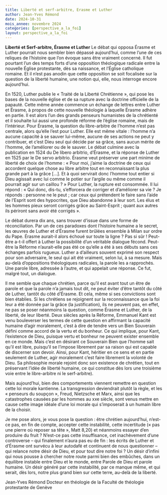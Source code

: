 ```yaml
---
title: Liberté et serf-arbitre, Erasme et Luther
author: Jean-Yves Rémond
date: 2024-10-31
mois_annee: novembre 2024
categories: [perspective_a_la_foi]
layout: perspective_a_la_foi
---
```



**Liberté et Serf-arbitre, Érasme et Luther**
Le débat qui opposa Érasme et Luther pourrait nous sembler bien dépassé aujourd’hui, comme l’une de ces reliques de
l’histoire que l’on évoque sans être vraiment concerné. Il fut pourtant l’un des temps forts d’une opposition théologique
radicale entre la nouvelle Église protestante, dès sa naissance, et l’Église catholique romaine. Et il n’est pas anodin que
cette opposition se soit focalisée sur la question de la liberté humaine, une notion qui, elle, nous interroge encore 
aujourd’hui.  

En 1520, Luther publie le « Traité de la Liberté Chrétienne », qui pose les bases de la nouvelle église et de sa rupture
avec la doctrine officielle de la papauté. Cette même année commence un échange de lettres entre Luther et Érasme, à propos
de cette nouvelle théologie à laquelle Érasme adhère en partie. Il est alors l’un des grands penseurs humanistes de la 
chrétienté et il souhaite lui aussi une profonde réforme de l’église romaine, mais de l’intérieur. Pour Érasme, la question
du libre-arbitre de l’homme n’est pas centrale, alors qu’elle l’est pour Luther. Elle est même vitale : l’homme n’a aucune
capacité à se sauver lui-même, aucune de ses actions ne peut y contribuer, et c’est Dieu seul qui décide par sa grâce, sans
aucun mérite de l’homme, de l’améliorer ou de le sauver. Le débat culmine avec la publication en 1524 du De libero arbitrio,
d’Érasme, et la réponse de Luther en 1525 par le De servo arbitrio. Érasme veut préserver une part minime de liberté de 
choix de l’homme : « Pour moi, j’aime la doctrine de ceux qui accordent quelque chose au libre arbitre tout en reconnaissant
la plus grande part à la grâce […].  Et à quoi servirait donc l’homme tout entier si Dieu agissait avec lui comme le potier
sur l’argile ou même comme il pourrait agir sur un caillou ? » Pour Luther, la rupture est consommée. Il lui répond : « Qui
donc, dis-tu, s’efforcera de corriger et d’améliorer sa vie ? Je réponds : personne ne le peut ; car ceux qui prétendent 
le faire sans l’aide de l’Esprit sont des hypocrites, que Dieu abandonne à leur sort. Les élus et les hommes pieux seront 
corrigés grâce au Saint-Esprit ; quant aux autres ils périront sans avoir été corrigés ».

Le débat durera dix ans, sans trouver d’issue dans une forme de réconciliation. Par un de ces paradoxes dont l’histoire
humaine a le secret, les œuvres de Luther et d’Érasme furent brûlées ensemble à Milan sur ordre du Pape. Érasme aurait-il 
alors échoué sur toute la ligne ? Pas si sûr ! Peut-être a-t-il offert à Luther la possibilité d’un véritable dialogue 
fécond. Peut-être la Réforme n’aurait-elle pas été ce qu’elle a été à ses débuts sans ces échanges parfois rugueux. Luther
a d’ailleurs souvent exprimé son respect pour son adversaire, le seul qui ait été vraiment, selon lui, à sa mesure. Mais
au-delà d’oppositions théologiques radicales, la parole les a rapprochés. Une parole libre, adressée à l’autre, et qui
appelait une réponse. Ce fut, malgré tout, un dialogue. 

Il me semble que chaque chrétien, parce qu’il est avant tout un être de parole et que la parole n’a jamais tout dit, ne peut
éviter d’être tantôt du côté de Luther, tantôt du côté d’Érasme. Et cela, même si ses convictions sont bien établies. Si les
chrétiens se rejoignent sur la reconnaissance que la foi leur a été donnée par la grâce (la justification), ils ne peuvent
pas, en effet, ne pas se poser néanmoins la question, comme Érasme et Luther, de la liberté, de leur liberté. Deux siècles
après la Réforme, Emmanuel Kant est venu bouleverser les termes de cette question en affirmant la capacité humaine d’agir
moralement, c’est à dire de tendre vers un Bien Souverain défini comme accord de la vertu et du bonheur. Ce qui implique,
pour Kant, l’existence de Dieu, puisque vertu et bonheur ne peuvent exister ensemble en ce monde.  Mais c’est en désirant
ce Souverain Bien que l’homme sait qu’il est libre, puisqu’il se l’impose librement par sa raison qui est capable de
discerner son devoir. Ainsi, pour Kant, héritier en ce sens et en partie seulement de Luther, agir moralement c’est faire
librement la volonté de Dieu. Sa philosophie morale rejoint donc son existence de chrétien, tout en préservant l’idée de
liberté humaine, ce qui constitue dès lors une troisième voie entre le libre-arbitre ni le serf-arbitre). 

Mais aujourd’hui, bien des comportements viennent remettre en question cette loi morale kantienne. La transgression 
deviendrait plutôt la règle, et les « penseurs du soupçon », Freud, Nietzsche et Marx, ainsi que les catastrophes causées
par les hommes au xxe siècle, sont venus mettre en cause cette image idéale d’une loi morale qui s’imposerait à un humain
libre de la choisir. 

Je me pose alors, je vous pose la question : être chrétien aujourd’hui, n’est-ce pas, en fin de compte, accepter cette 
instabilité, cette incertitude (« pas une pierre où reposer sa tête », Matt 8,20) et néanmoins essayer d’en produire du
fruit ? N’est-ce pas cette insuffisance, cet inachèvement d’une controverse – qui finalement n’aura pas eu de fin : 
les écrits de Luther et d’Érasme ont survécu à leur autodafé et continuent de nous questionner – qui relance notre désir
de Dieu, et pour tout dire notre foi ? Un désir d’infini qui nous pousse à chercher notre route parmi bien des embûches,
dans un équilibre instable entre Dieu et le monde, entre Parole de Dieu et parole humaine. Un désir généré par cette
instabilité, par ce manque même, et qui serait, dès lors, notre plus grand bien sur cette terre, au-delà de la liberté.


Jean-Yves Rémond
Docteur en théologie de la Faculté de théologie protestante de Genève  
